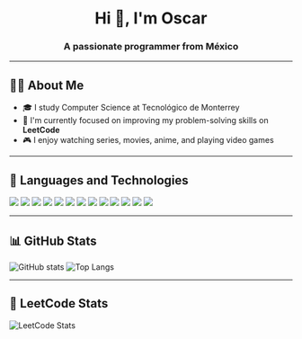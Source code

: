 <h1 align="center">Hi 👋, I'm Oscar</h1>
<h3 align="center">A passionate programmer from México</h3>

---

## 🧑‍💻 About Me

- 🎓 I study Computer Science at Tecnológico de Monterrey  
- 🚀 I'm currently focused on improving my problem-solving skills on **LeetCode**
- 🎮 I enjoy watching series, movies, anime, and playing video games

---

## 🧰 Languages and Technologies

<p align="left">
  <!-- Lenguajes -->
  <img src="https://img.shields.io/badge/Python-3776AB?style=flat&logo=python&logoColor=white" />
  <img src="https://img.shields.io/badge/JavaScript-F7DF1E?style=flat&logo=javascript&logoColor=black" />
  <img src="https://img.shields.io/badge/TypeScript-3178C6?style=flat&logo=typescript&logoColor=white" />
  <img src="https://img.shields.io/badge/HTML5-E34F26?style=flat&logo=html5&logoColor=white" />
  <img src="https://img.shields.io/badge/CSS3-1572B6?style=flat&logo=css3&logoColor=white" />
  <img src="https://img.shields.io/badge/SQL-4479A1?style=flat&logo=postgresql&logoColor=white" />
  
  <!-- Herramientas y Frameworks -->
  <img src="https://img.shields.io/badge/Git-F05032?style=flat&logo=git&logoColor=white" />
  <img src="https://img.shields.io/badge/Next.js-000000?style=flat&logo=next.js&logoColor=white" />
  <img src="https://img.shields.io/badge/React-61DAFB?style=flat&logo=react&logoColor=black" />
  <img src="https://img.shields.io/badge/TailwindCSS-06B6D4?style=flat&logo=tailwind-css&logoColor=white" />
  <img src="https://img.shields.io/badge/Node.js-339933?style=flat&logo=node.js&logoColor=white" />
  <img src="https://img.shields.io/badge/Express.js-000000?style=flat&logo=express&logoColor=white" />
  <img src="https://img.shields.io/badge/PostgreSQL-4169E1?style=flat&logo=postgresql&logoColor=white" />
</p>

---

## 📊 GitHub Stats

<p align="left">
  <img src="https://github-readme-stats.vercel.app/api?username=Oscar21122&show_icons=true&theme=github_dark" alt="GitHub stats" />
  <img src="https://github-readme-stats.vercel.app/api/top-langs/?username=Oscar21122&layout=compact&theme=github_dark" alt="Top Langs" />
</p>

---

## 🧠 LeetCode Stats

<p align="left">
  <img src="https://leetcard.jacoblin.cool/Oscar21122?theme=dark&font=Karma&ext=heatmap" alt="LeetCode Stats" />
</p>
